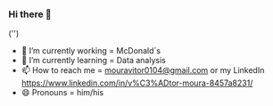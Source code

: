 ### Hi there 👋
('')
- 🔭 I’m currently working = McDonald´s
- 🌱 I’m currently learning = Data analysis
- 📫 How to reach me = mouravitor0104@gmail.com or my LinkedIn https://www.linkedin.com/in/v%C3%ADtor-moura-8457a8231/
- 😄 Pronouns = him/his
